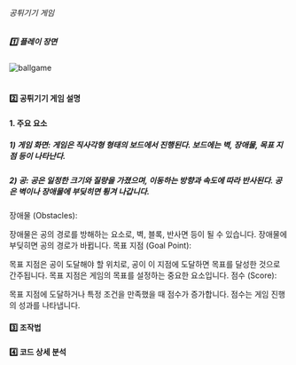 ###### 공튀기기 게임

##### 1️⃣ 플레이 장면
![ballgame](https://github.com/user-attachments/assets/e8d95f78-2ab0-4026-bf00-d2320165468b)
<br>
<br>

#### 2️⃣ 공튀기기 게임 설명

#### 1. 주요 요소
 ##### 1) 게임 화면: 게임은 직사각형 형태의 보드에서 진행된다. 보드에는 벽, 장애물, 목표 지점 등이 나타난다.
 ##### 2) 공: 공은 일정한 크기와 질량을 가졌으며, 이동하는 방향과 속도에 따라 반사된다. 공은 벽이나 장애물에 부딪히면 튕겨 나갑니다.
장애물 (Obstacles):

장애물은 공의 경로를 방해하는 요소로, 벽, 블록, 반사면 등이 될 수 있습니다. 장애물에 부딪히면 공의 경로가 바뀝니다.
목표 지점 (Goal Point):

목표 지점은 공이 도달해야 할 위치로, 공이 이 지점에 도달하면 목표를 달성한 것으로 간주됩니다. 목표 지점은 게임의 목표를 설정하는 중요한 요소입니다.
점수 (Score):

목표 지점에 도달하거나 특정 조건을 만족했을 때 점수가 증가합니다. 점수는 게임 진행의 성과를 나타냅니다.



#### 3️⃣ 조작법



#### 4️⃣ 코드 상세 분석
